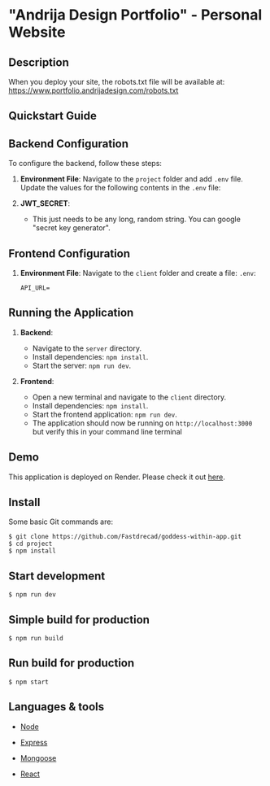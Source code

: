 # "Andrija Design Portfolio" - Personal Website

## Description

When you deploy your site, the robots.txt file will be available at:
https://www.portfolio.andrijadesign.com/robots.txt

## Quickstart Guide

## Backend Configuration

To configure the backend, follow these steps:

1. **Environment File**: Navigate to the `project` folder and add `.env` file. Update the values for the following contents in the `.env` file:

2. **JWT_SECRET**:
   - This just needs to be any long, random string. You can google "secret key generator".

## Frontend Configuration

1. **Environment File**: Navigate to the `client` folder and create a file: `.env`:

   ```plaintext
   API_URL=
   ```

## Running the Application

1. **Backend**:

   - Navigate to the `server` directory.
   - Install dependencies: `npm install`.
   - Start the server: `npm run dev`.

2. **Frontend**:
   - Open a new terminal and navigate to the `client` directory.
   - Install dependencies: `npm install`.
   - Start the frontend application: `npm run dev`.
   - The application should now be running on `http://localhost:3000` but verify this in your command line terminal

## Demo

This application is deployed on Render.
Please check it out [here](https://goddess-within-app.onrender.com/).

## Install

Some basic Git commands are:

```
$ git clone https://github.com/Fastdrecad/goddess-within-app.git
$ cd project
$ npm install
```

## Start development

```
$ npm run dev
```

## Simple build for production

```
$ npm run build
```

## Run build for production

```
$ npm start
```

## Languages & tools

- [Node](https://nodejs.org/en/)

- [Express](https://expressjs.com/)

- [Mongoose](https://mongoosejs.com/)

- [React](https://reactjs.org/)
